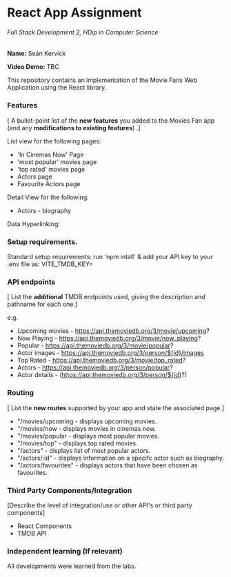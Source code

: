 # React App Assignment

###### Full Stack Development 2, HDip in Computer Science

__Name:__ Seán Kervick

__Video Demo:__ TBC

This repository contains an implementation of the Movie Fans Web Application using the React library. 

### Features
[ A bullet-point list of the __new features__ you added to the Movies Fan app (and any **modifications to existing features**) .]

List view for the following pages:
+ 'In Cinemas Now' Page
+ 'most popular' movies page
+ 'top rated' movies page
+ Actors page
+ Favourite Actors page

Detail View for the following:
+ Actors - biography

Data Hyperlinking:


### Setup requirements.

Standard setup requirements: run 'npm intall' & add your API key to your .env file as: VITE_TMDB_KEY=

### API endpoints

[ List the __additional__ TMDB endpoints used, giving the description and pathname for each one.] 

e.g.
+ Upcoming movies - https://api.themoviedb.org/3/movie/upcoming?
+ Now Playing - https://api.themoviedb.org/3/movie/now_playing?
+ Popular - https://api.themoviedb.org/3/movie/popular?
+ Actor images - https://api.themoviedb.org/3/person/${id}/images
+ Top Rated - https://api.themoviedb.org/3/movie/top_rated?
+ Actors - https://api.themoviedb.org/3/person/popular?
+ Actor details - (https://api.themoviedb.org/3/person/${id}?)


### Routing

[ List the __new routes__ supported by your app and state the associated page.]

+ "/movies/upcoming - displays upcoming movies.
+ "/movies/now - displays movies in cinemas now.
+ "/movies/popular - displays most popular movies.
+ "/movies/top" - displays top rated movies.
+ "/actors" - displays list of most popular actors.
+ "/actors/:id" - displays information on a specifc actor such as biography.
+ "/actors/favourites" - displays actors that have been chosen as favourites.


### Third Party Components/Integration

[Describe the level of  integration/use or other API's or third party components]

+ React Components
+ TMDB API

### Independent learning (If relevant)

All developments were learned from the labs.

